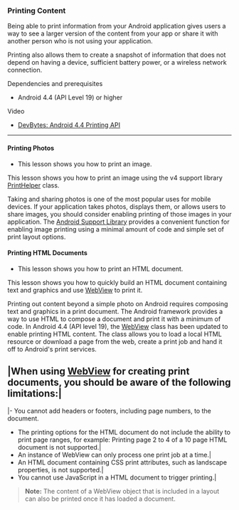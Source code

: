 ### Printing Content
Being able to print information from your Android application gives users a way to see a larger version of the content from your app 
or share it with another person who is not using your application.

Printing also allows them to create a snapshot of information that does not depend on having a device, sufficient battery power, or a wireless network connection.

Dependencies and prerequisites
- Android 4.4 (API Level 19) or higher

Video
- [DevBytes: Android 4.4 Printing API](https://developer.android.com/training/printing/index.html)

-----------------------------------------------------------

#### Printing Photos
- This lesson shows you how to print an image.

This lesson shows you how to print an image using the v4 support library [PrintHelper](https://developer.android.com/reference/android/support/v4/print/PrintHelper.html) class.

Taking and sharing photos is one of the most popular uses for mobile devices.
If your application takes photos, displays them, or allows users to share images, you should consider enabling printing of those images in your application.
The [Android Support Library](https://developer.android.com/topic/libraries/support-library/index.html) provides a convenient function for enabling image printing using a minimal amount of code and simple set of print layout options.

#### Printing HTML Documents
- This lesson shows you how to print an HTML document.

This lesson shows you how to quickly build an HTML document containing text and graphics and use [WebView](https://developer.android.com/reference/android/webkit/WebView.html) to print it.

Printing out content beyond a simple photo on Android requires composing text and graphics in a print document.
The Android framework provides a way to use HTML to compose a document and print it with a minimum of code.
In Android 4.4 (API level 19), the [WebView](https://developer.android.com/reference/android/webkit/WebView.html) class has been updated to enable printing HTML content.
The class allows you to load a local HTML resource or download a page from the web, create a print job and hand it off to Android's print services.

|When using [WebView](https://developer.android.com/reference/android/webkit/WebView.html) for creating print documents, you should be aware of the following limitations:|
---
|- You cannot add headers or footers, including page numbers, to the document.
- The printing options for the HTML document do not include the ability to print page ranges, for example: Printing page 2 to 4 of a 10 page HTML document is not supported.|
- An instance of WebView can only process one print job at a time.|
- An HTML document containing CSS print attributes, such as landscape properties, is not supported.|
- You cannot use JavaScript in a HTML document to trigger printing.|

> **Note:** The content of a WebView object that is included in a layout can also be printed once it has loaded a document.
